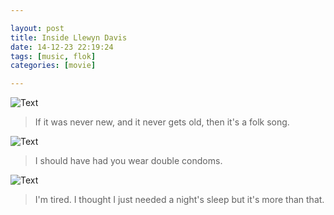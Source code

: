 ```yaml
---

layout: post
title: Inside Llewyn Davis
date: 14-12-23 22:19:24
tags: [music, flok]
categories: [movie]

---
```


![Text]({{site.url}}/assets/blog_img/2014-12-23-inside-llewyn-davis/inside.llewyn.d%5B00_01_30%5D%5B20141223-221658-4%5D.PNG) 

> If it was never new, and it never gets old, then it's a folk song.

![Text]({{site.url}}/assets/blog_img/2014-12-23-inside-llewyn-davis/inside.llewyn.d%5B00_14_26%5D%5B20141223-205100-1%5D.PNG)

>  I should have had you wear double condoms.

![Text]({{site.url}}/assets/blog_img/2014-12-23-inside-llewyn-davis/inside.llewyn.d%5B01_16_32%5D%5B20141223-215327-3%5D.PNG) 

> I'm tired. I thought I just needed a night's sleep but it's more than that.